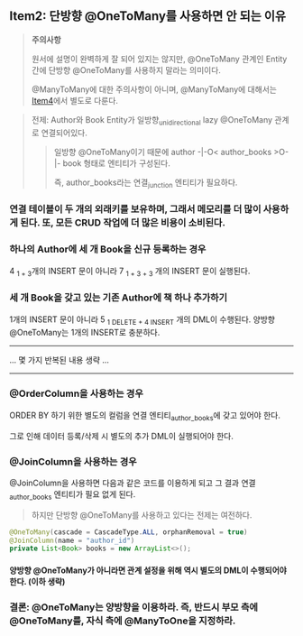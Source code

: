 ## Item2: 단방향 @OneToMany를 사용하면 안 되는 이유
> <b>주의사항</b>
> 
> 원서에 설명이 완벽하게 잘 되어 있지는 않지만, @OneToMany 관계인 Entity 간에 단방향 @OneToMany를 사용하지 말라는 의미이다.
> 
> @ManyToMany에 대한 주의사항이 아니며, @ManyToMany에 대해서는 [Item4](./item4.md)에서 별도로 다룬다.

> 전제: Author와 Book Entity가 일방향<sub>unidirectional</sub> lazy @OneToMany 관계로 연결되어있다.
>> 일방향 @OneToMany이기 때문에 author -|-O< author_books >O-|- book 형태로 엔티티가 구성된다.
>>
>> 즉, author_books라는 연결<sub>junction</sub> 엔티티가 필요하다. 

### 연결 테이블이 두 개의 외래키를 보유하며, 그래서 메모리를 더 많이 사용하게 된다. 또, 모든 CRUD 작업에 더 많은 비용이 소비된다. 

### 하나의 Author에 세 개 Book을 신규 등록하는 경우 
4 <sub>1 + 3</sub>개의 INSERT 문이 아니라 7 <sub>1 + 3 + 3</sub> 개의 INSERT 문이 실행된다.

### 세 개 Book을 갖고 있는 기존 Author에 책 하나 추가하기
1개의 INSERT 문이 아니라 5 <sub>1 DELETE + 4 INSERT</sub> 개의 DML이 수행된다. 
양방향 @OneToMany는 1개의 INSERT로 충분하다.

---

... 몇 가지 반복된 내용 생략 ...

---

### @OrderColumn을 사용하는 경우
ORDER BY 하기 위한 별도의 컬럼을 연결 엔티티<sub>author_books</sub>에 갖고 있어야 한다.

그로 인해 데이터 등록/삭제 시 별도의 추가 DML이 실행되어야 한다. 

### @JoinColumn을 사용하는 경우
@JoinColumn을 사용하면 다음과 같은 코드를 이용하게 되고 그 결과 연결<sub>author_books</sub> 엔티티가 필요 없게 된다.
> 하지만 단방향 @OneToMany를 사용하고 있다는 전제는 여전하다. 
```java
@OneToMany(cascade = CascadeType.ALL, orphanRemoval = true)
@JoinColumn(name = "author_id")
private List<Book> books = new ArrayList<>();
```

#### 양방향 @OneToMany가 아니라면 관계 설정을 위해 역시 별도의 DML이 수행되어야 한다. (이하 생략)

### 결론: @OneToMany는 양방향을 이용하라. 즉, <b>반드시 </b>부모 측에 @OneToMany를, 자식 측에 @ManyToOne을 지정하라. 

